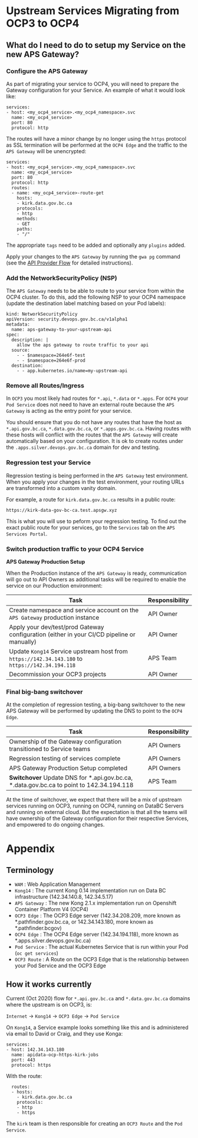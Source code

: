 
# Upstream Services Migrating from OCP3 to OCP4

## What do I need to do to setup my Service on the new APS Gateway?

### Configure the APS Gateway

As part of migrating your service to OCP4, you will need to prepare the Gateway configuration for your Service. An example of what it would look like:

```
services:
- host: <my_ocp4_service>.<my_ocp4_namespace>.svc
  name: <my_ocp4_service>
  port: 80
  protocol: http
```

The routes will have a minor change by no longer using the `https` protocol as SSL termination will be performed at the `OCP4 Edge` and the traffic to the `APS Gateway` will be unencrypted:

```
services:
- host: <my_ocp4_service>.<my_ocp4_namespace>.svc
  name: <my_ocp4_service>
  port: 80
  protocol: http
  routes:
  - name: <my_ocp4_service>-route-get
    hosts:
    - kirk.data.gov.bc.ca
    protocols:
    - http
    methods:
    - GET
    paths:
    - "/"
```

The appropriate `tags` need to be added and optionally any `plugins` added.

Apply your changes to the `APS Gateway` by running the `gwa pg` command (see the [API Provider Flow](/USER-JOURNEY.md) for detailed instructions).

### Add the NetworkSecurityPolicy (NSP)

The `APS Gateway` needs to be able to route to your service from within the OCP4 cluster.  To do this, add the following NSP to your OCP4 namespace (update the destination label matching based on your Pod labels):

```
kind: NetworkSecurityPolicy
apiVersion: security.devops.gov.bc.ca/v1alpha1
metadata:
  name: aps-gateway-to-your-upstream-api
spec:
  description: |
    allow the aps gateway to route traffic to your api
  source:
    - - $namespace=264e6f-test
    - - $namespace=264e6f-prod
  destination:
    - - app.kubernetes.io/name=my-upstream-api
```

### Remove all Routes/Ingress

In `OCP3` you most likely had routes for `*.api`, `*.data` or `*.apps`.  For `OCP4` your `Pod Service` does not need to have an external route because the `APS Gateway` is acting as the entry point for your service.

You should ensure that you do not have any routes that have the host as `*.api.gov.bc.ca`, `*.data.gov.bc.ca`, or `*.apps.gov.bc.ca`.  Having routes with these hosts will conflict with the routes that the `APS Gateway` will create automatically based on your configuration.  It is ok to create routes under the `.apps.silver.devops.gov.bc.ca` domain for dev and testing.

### Regression test your Service

Regression testing is being performed in the `APS Gateway` test environment.  When you apply your changes in the test environment, your routing URLs are transformed into a custom vanity domain.

For example, a route for `kirk.data.gov.bc.ca` results in a public route:

`https://kirk-data-gov-bc-ca.test.apsgw.xyz`

This is what you will use to peform your regression testing.  To find out the exact public route for your services, go to the `Services` tab on the `APS Services Portal`.


### Switch production traffic to your OCP4 Service

**APS Gateway Production Setup**

When the Production instance of the `APS Gateway` is ready, communication will go out to API Owners as additional tasks will be required to enable the service on our Production environment:

| Task                                                     | Responsibility | 
| -------------------------------------------------------- | -------------- |
| Create namespace and service account on the `APS Gateway` production instance | API Owner |
| Apply your dev/test/prod Gateway configuration (either in your CI/CD pipeline or manually) | API Owner |
| Update `Kong14` Service upstream host from `https://142.34.143.180` to `https://142.34.194.118` | APS Team
| Decommission your OCP3 projects | API Owner |

### Final big-bang switchover

At the completion of regression testing, a big-bang switchover to the new APS Gateway will be performed by updating the DNS to point to the `OCP4 Edge`.

| Task                                                     | Responsibility | 
| -------------------------------------------------------- | -------------- |
| Ownership of the Gateway configuration transitioned to Service teams | API Owners
| Regression testing of services complete | API Owners
| APS Gateway Production Setup completed | API Owners
| **Switchover** Update DNS for *.api.gov.bc.ca, *.data.gov.bc.ca to point to 142.34.194.118       | APS Team |


At the time of switchover, we expect that there will be a mix of upstream services running on OCP3, running on OCP4, running on DataBC Servers and running on external cloud.  But the expectation is that all the teams will have ownership of the Gateway configuration for their respective Services, and empowered to do ongoing changes.


# Appendix

## Terminology

* `WAM` : Web Application Management
* `Kong14` : The current Kong 0.14 implementation run on Data BC infrastructure (142.34.140.8, 142.34.5.17)
* `APS Gateway` : The new Kong 2.1.x implementation run on Openshift Container Platform V4 (OCP4)
* `OCP3 Edge` : The OCP3 Edge server (142.34.208.209, more known as *.pathfinder.gov.bc.ca, or 142.34.143.180, more known as *.pathfinder.bcgov)
* `OCP4 Edge` : The OCP4 Edge server (142.34.194.118), more known as *.apps.silver.devops.gov.bc.ca)
* `Pod Service` : The actual Kubernetes Service that is run within your Pod (`oc get services`)
* `OCP3 Route` : A Route on the OCP3 Edge that is the relationship between your Pod Service and the OCP3 Edge

## How it works currently

Current (Oct 2020) flow for `*.api.gov.bc.ca` and `*.data.gov.bc.ca` domains where the upstream is on OCP3, is:

`Internet` -> `Kong14` -> `OCP3 Edge` -> `Pod Service`

On `Kong14`, a Service example looks something like this and is administered via email to David or Craig, and they use Konga:

```
services:
- host: 142.34.143.180
  name: apidata-ocp-https-kirk-jobs
  port: 443
  protocol: https
```

With the route:

```
  routes:
  - hosts:
    - kirk.data.gov.bc.ca
    protocols:
    - http
    - https
```

The `kirk` team is then responsible for creating an `OCP3 Route` and the `Pod Service`.

